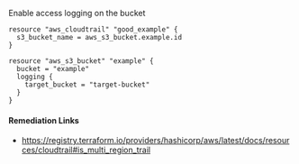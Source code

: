 
Enable access logging on the bucket

```hcl
resource "aws_cloudtrail" "good_example" {
  s3_bucket_name = aws_s3_bucket.example.id
}

resource "aws_s3_bucket" "example" {
  bucket = "example"
  logging {
    target_bucket = "target-bucket"
  }
}
```

#### Remediation Links
 - https://registry.terraform.io/providers/hashicorp/aws/latest/docs/resources/cloudtrail#is_multi_region_trail


